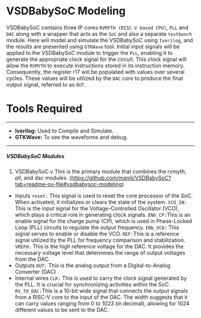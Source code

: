 # VSDBabySoC Modeling
VSDBabySoC contains three IP cores `RVMYTH (RISC-V based CPU)`, `PLL` and `DAC` along with a wrapper that acts as the `SoC` and also a separate `testbench` module. Here will model and simulate the VSDBabySoC using `Iverilog`, and the results are presented using `GTKWave` tool. Initial input signals will be applied to the VSDBabySoC module to trigger the `PLL`, enabling it to generate the appropriate clock signal for the circuit. This clock signal will allow the `RVMYTH` to execute instructions stored in its instruction memory. Consequently, the register r17 will be populated with values over several cycles. These values will be utilized by the `DAC` core to produce the final output signal, referred to as `OUT`.

# Tools Required
-----
* __Iverilog:__ Used to Compile and Simulate.
* __GTKWave:__ To see the waveforms and debug.
-----

##### VSDBabySoC Modules
1. VSDBabySoC.v
This is the primary module that combines the rvmyth, pll, and dac modules. (https://github.com/manili/VSDBabySoC?tab=readme-ov-file#vsdbabysoc-modeling)
* Inputs
  `reset:` This signal is used to reset the core processor of the SoC. When activated, it initializes or clears the state of the system.
  `VCO_IN:` This is the input signal for the Voltage-Controlled Oscillator (VCO), which plays a critical role in generating clock signals.
  `ENb_CP:`This is an enable signal for the charge pump (CP), which is used in Phase-Locked Loop (PLL) circuits to regulate the output frequency.
  `ENb_VCO:` This signal serves to enable or disable the VCO.
  `REF:`This is a reference signal utilized by the PLL for frequency comparison and stabilization.
  `VREFH:` This is the high reference voltage for the DAC. It provides the necessary voltage level that determines the range of output voltages from the DAC. 
* Outputs
  `OUT:` This is the analog output from a Digital-to-Analog Converter (DAC)
* Internal wires
  `CLK:` This is used to carry the clock signal generated by the PLL. It is crucial for synchronizing activities within the SoC.
  `RV_TO_DAC:`This is a 10-bit wide signal that connects the output signals from a RISC-V core to the input of the DAC. The width suggests that it can carry values 
   ranging from 0 to 1023 (in decimal), allowing for 1024 different values to be sent to the DAC.
  
    
